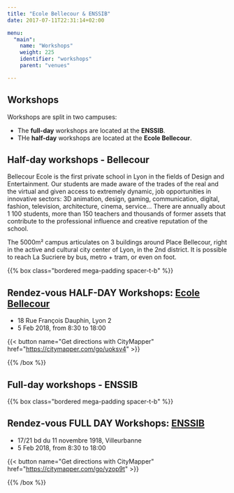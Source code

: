 ```yaml
---
title: "Ecole Bellecour & ENSSIB"
date: 2017-07-11T22:31:14+02:00

menu:
  "main":
    name: "Workshops"
    weight: 225
    identifier: "workshops"
    parent: "venues"

---
```

## Workshops

Workshops are split in two campuses:

* The **full-day** workshops are located at the **ENSSIB**.
* THe **half-day** workshops are located at the **Ecole Bellecour**.

## Half-day workshops - Bellecour

Bellecour Ecole is the first private school in Lyon in the fields of Design and Entertainment.
Our students are made aware of the trades of the real and the virtual and given access to extremely dynamic, job opportunities in innovative sectors: 3D animation, design, gaming, communication, digital, fashion, television, architecture, cinema, service...
There are annually about 1 100 students, more than 150 teachers and thousands of former assets that contribute to the professional influence and creative reputation of the school.
 
The 5000m² campus articulates on 3 buildings around Place Bellecour, right in the active and cultural city center of Lyon, in the 2nd district.
It is possible to reach La Sucriere by bus, metro + tram, or even on foot.


{{% box class="bordered mega-padding spacer-t-b" %}}

## Rendez-vous HALF-DAY Workshops: [Ecole Bellecour](http://bellecour.fr)
* 18 Rue François Dauphin, Lyon 2
* 5 Feb 2018, from 8:30 to 18:00

{{< button name="Get directions with CityMapper" href="https://citymapper.com/go/uoksv4" >}}

{{% /box %}}

## Full-day workshops - ENSSIB



{{% box class="bordered mega-padding spacer-t-b" %}}

## Rendez-vous FULL DAY Workshops: [ENSSIB](http://www.enssib.fr)
* 17/21 bd du 11 novembre 1918, Villeurbanne
* 5 Feb 2018, from 8:30 to 18:00

{{< button name="Get directions with CityMapper" href="https://citymapper.com/go/yzop9t" >}}

{{% /box %}}
